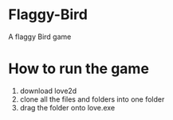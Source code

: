 # Flaggy-Bird
A flaggy Bird game

# How to run the game
1. download love2d
2. clone all the files and folders into one folder
3. drag the folder onto love.exe
   
